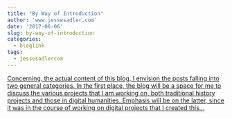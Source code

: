 ```yaml
---
title: "By Way of Introduction"
author: 'www.jessesadler.com'
date: '2017-06-06'
slug: by-way-of-introduction
categories:
  - bloglink
tags:
  - jessesadlercom
---
```


[Concerning, the actual content of this blog, I envision the posts falling into two general categories. In the first place, the blog will be a space for me to discuss the various projects that I am working on, both traditional history projects and those in digital humanities. Emphasis will be on the latter, since it was in the course of working on digital projects that I created this...<click to read more>](https://jessesadler.com/post/by-way-of-introduction/)

